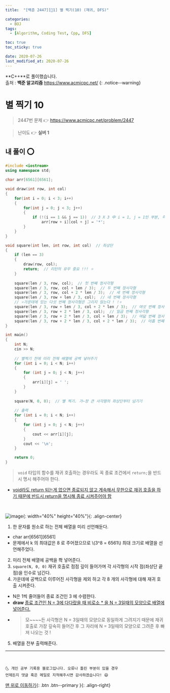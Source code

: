 ```yaml
---
title:  "[백준 2447][🤍1] 별 찍기(10) (재귀, DFS)" 

categories:
  - BOJ
tags:
  - [Algorithm, Coding Test, Cpp, DFS]

toc: true
toc_sticky: true

date: 2020-07-26
last_modified_at: 2020-07-26
---
```


**C++**로 풀이했습니다.  
출처 : **백준 알고리즘** <https://www.acmicpc.net/>
{: .notice--warning}

# 별 찍기 10

> 2447번 문제 👉 <https://www.acmicpc.net/problem/2447>

> 난이도 👉 **실버 1**

## 내 풀이 ⭕

```cpp
#include <iostream>
using namespace std;

char arr[6561][6561];

void draw(int row, int col)
{
    for(int i = 0; i < 3; i++)
    {
        for(int j = 0; j < 3; j++)
        {
            if (!(i == 1 && j == 1))  // 3 X 3 中 i = 1, j = 1인 부분, 즉 가운데부분만 제외하고 * 을 원소로 넣어줌
                arr[row + i][col + j] = '*';
        }
    }
}

void square(int len, int row, int col)  // 좌상단
{
    if (len == 3)
    {
        draw(row, col);
        return;  // 리턴의 유무 중요 !!! ⭐
    }
        
    square(len / 3, row, col);  // 첫 번째 정사각형
    square(len / 3, row, col + len / 3);  // 두 번째 정사각형
    square(len / 3, row, col + 2 * len / 3);  // 세 번째 정사각형
    square(len / 3, row + len / 3, col);  // 네 번째 정사각형
    // ⭐가운데에 있는 다섯 번째 정사각형은 그리지 않는다 ! !⭐
    square(len / 3, row + len / 3, col + 2 * len / 3);  // 여섯 번째 정사각형
    square(len / 3, row + 2 * len / 3, col);  // 일곱 번째 정사각형
    square(len / 3, row + 2 * len / 3, col + len / 3);  // 여덟 번째 정사각형
    square(len / 3, row + 2 * len / 3, col + 2 * len / 3);  // 아홉 번째 정사각형
}

int main()
{
    int N;
    cin >> N;
    
    // 별찍기 전에 미리 전체 배열에 공백 넣어주기 
    for (int i = 0; i < N; i++)
    {
        for (int j = 0; j < N; j++)
        {
            arr[i][j] = ' ';
        }
    }
    
    square(N, 0, 0);  // 별 찍기. 가~장 큰 사각형의 좌상단부터 넘기기
    
    // 출력 
    for (int i = 0; i < N; i++)
    {
        for (int j = 0; j < N; j++)
        {
            cout << arr[i][j];
        }
        cout << '\n';
    }

    return 0;
}
```

> `void` 타입의 함수를 재귀 호출하는 경우라도 꼭 종료 조건에서 `return;`을 반드시 명시 해주어야 한다. 

- <u>void라도 return 되는게 없으면 종료되지 않고 계속해서 무한으로 재귀 호출을 하기 때문에 반드시 return을 명시해 종료 시켜주어야 함</u>

<br>

![image](https://user-images.githubusercontent.com/42318591/88470649-1c6a4200-cf3a-11ea-87ec-20f28fc2c6d7.png){: width="40%" height="40%"}{: .align-center}

1. 한 문자를 원소로 하는 전체 배열을 미리 선언해둔다. 
  - char arr[6561][6561]
  - 문제에서 k 의 최대값은 8 로 주어졌으므로 \\(3^8 = 6561\\) 최대 크기로 배열을 선언해주었다.
2. 미리 전체 배열에 공백을 쫙 넣어준다. 
3. `square(N, 0, 0)` 재귀 호출로 점점 깊이 들어가며 각 사각형의 시작 점(좌상단 끝점)을 인수로 넘긴다.
4. 가운데에 공백으로 이루어진 사각형을 제외 하고 각 8 개의 사각형에 대해 재귀 호출 시켜준다.  
  - N은 1씩 줄어들어 종료 조건인 3 에 수렴한다.
  - **draw** <u>종료 조건인 N = 3에 다다랐을 때 비로소 * 을 N = 3일때의 모양으로 배열에 넣어준다.</u>
  - > 모~~~~든 사각형은 N = 3일때의 모양으로 동일하게 그려지기 때문에 재귀 호출로 가장 깊숙히 들어간 후 그 자리에 N = 3일때의 모양으로 그려준 후 빠져 나오는 것 !
5. 배열을 전부 출력해준다. 

***
<br>

    🌜 개인 공부 기록용 블로그입니다. 오류나 틀린 부분이 있을 경우 
    언제든지 댓글 혹은 메일로 지적해주시면 감사하겠습니다! 😄

[맨 위로 이동하기](#){: .btn .btn--primary }{: .align-right}